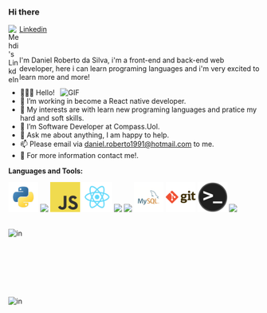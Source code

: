 ### Hi there 

<a href="https://www.linkedin.com/in/danielrobertosilva/">
  <img align="left" alt="Mehdi's LinkdeIn" width="22px" src="https://cdn.jsdelivr.net/npm/simple-icons@v3/icons/linkedin.svg" />
  <p>Linkedin</p>
</a><br>

I'm Daniel Roberto da Silva, i'm a front-end and back-end web developer, here i can learn programing languages and i'm very excited to learn more and more!

 <img width="400" align="right" alt="GIF" src="https://images-wixmp-ed30a86b8c4ca887773594c2.wixmp.com/f/9b9fa210-4b87-47c5-9936-d9dcbf21718f/desf28x-3768e919-43ae-4eb5-9c19-a854eb458750.gif?token=eyJ0eXAiOiJKV1QiLCJhbGciOiJIUzI1NiJ9.eyJzdWIiOiJ1cm46YXBwOjdlMGQxODg5ODIyNjQzNzNhNWYwZDQxNWVhMGQyNmUwIiwiaXNzIjoidXJuOmFwcDo3ZTBkMTg4OTgyMjY0MzczYTVmMGQ0MTVlYTBkMjZlMCIsIm9iaiI6W1t7InBhdGgiOiJcL2ZcLzliOWZhMjEwLTRiODctNDdjNS05OTM2LWQ5ZGNiZjIxNzE4ZlwvZGVzZjI4eC0zNzY4ZTkxOS00M2FlLTRlYjUtOWMxOS1hODU0ZWI0NTg3NTAuZ2lmIn1dXSwiYXVkIjpbInVybjpzZXJ2aWNlOmZpbGUuZG93bmxvYWQiXX0.RxaBOdV8zqRFogT5Y_W_FG6KQWCXAGezbexKfS9Rexg" />

- 👨🏽‍💻 Hello!
- 🌱 I’m working in become a React native developer.
- 🤔 My interests are with learn new programing languages and pratice my hard and soft skills.
- 💼 I’m Software Developer at Compass.Uol.
- 💬 Ask me about anything, I am happy to help.
- 📫 Please email via daniel.roberto1991@hotmail.com to me.
- 📝 For more information contact me!.

**Languages and Tools:**  <br>

<code><img height="60" src="https://raw.githubusercontent.com/github/explore/80688e429a7d4ef2fca1e82350fe8e3517d3494d/topics/python/python.png"></code>
<code><img height="60" src="https://bognarjunior.files.wordpress.com/2018/09/typescript.png"></code>
<code><img height="60" src="https://raw.githubusercontent.com/github/explore/80688e429a7d4ef2fca1e82350fe8e3517d3494d/topics/javascript/javascript.png"></code>
<code><img height="60" src="https://raw.githubusercontent.com/github/explore/80688e429a7d4ef2fca1e82350fe8e3517d3494d/topics/react/react.png"></code>
<code><img height="60" src="https://media3.giphy.com/media/kdFc8fubgS31b8DsVu/giphy.webp"></code>
<code><img height="60" src="https://toppng.com/uploads/preview/mongo-db-design-mongodb-logo-mongodb-11562879783bwj2cknalk.png"></code>
<code><img height="60" src="https://raw.githubusercontent.com/github/explore/80688e429a7d4ef2fca1e82350fe8e3517d3494d/topics/mysql/mysql.png"></code>
<code><img height="60" src="https://raw.githubusercontent.com/github/explore/80688e429a7d4ef2fca1e82350fe8e3517d3494d/topics/git/git.png"></code>
<code><img height="60" src="https://raw.githubusercontent.com/github/explore/80688e429a7d4ef2fca1e82350fe8e3517d3494d/topics/terminal/terminal.png"></code>
<code><img height="60" src="https://cdn.worldvectorlogo.com/logos/socket-io.svg"></code>
<br><br>

<img width="380" align="left" alt="in" src="https://github-readme-stats.vercel.app/api?username=DanielTrybe&show_icons=true&theme=radical&include_all_commits=true" />
<br><br><br><br><br><br><br><br>
<img width="380" align="left" alt="in" src="https://github-readme-stats.vercel.app/api/top-langs/?username=DanielTrybe&layout=compact&hide=true)](https://github.com/anuraghazra/github-readme-stats" />
 

